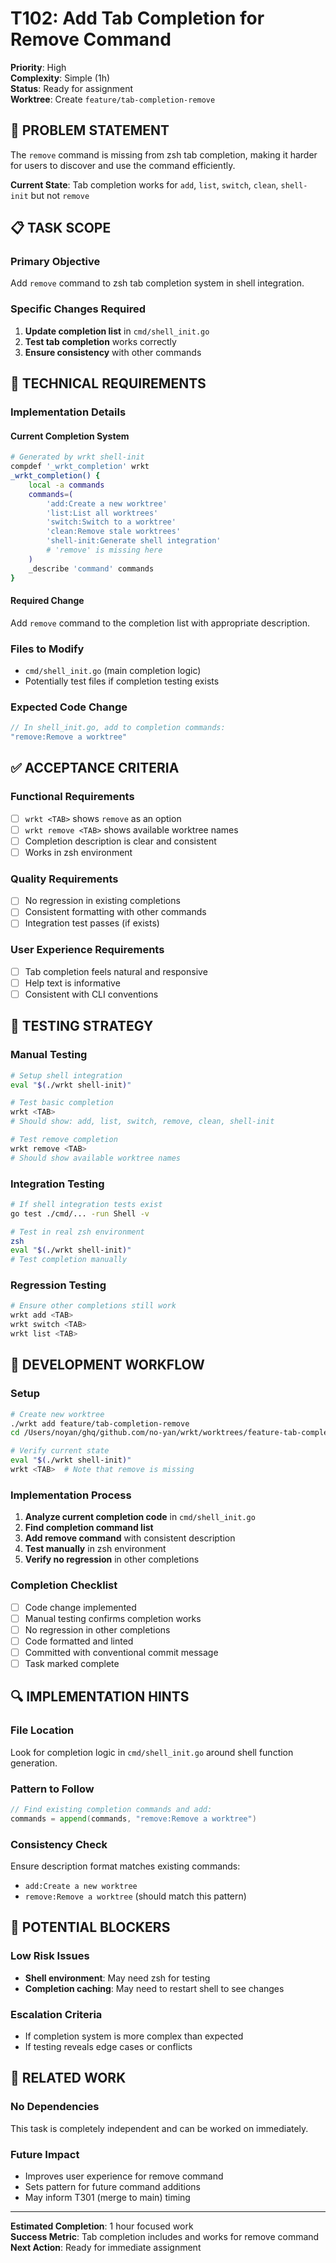 # T102: Add Tab Completion for Remove Command

**Priority**: High  
**Complexity**: Simple (1h)  
**Status**: Ready for assignment  
**Worktree**: Create `feature/tab-completion-remove`

## 🎯 PROBLEM STATEMENT

The `remove` command is missing from zsh tab completion, making it harder for users to discover and use the command efficiently.

**Current State**: Tab completion works for `add`, `list`, `switch`, `clean`, `shell-init` but not `remove`

## 📋 TASK SCOPE

### Primary Objective
Add `remove` command to zsh tab completion system in shell integration.

### Specific Changes Required
1. **Update completion list** in `cmd/shell_init.go`
2. **Test tab completion** works correctly
3. **Ensure consistency** with other commands

## 🔧 TECHNICAL REQUIREMENTS

### Implementation Details

#### Current Completion System
```bash
# Generated by wrkt shell-init
compdef '_wrkt_completion' wrkt
_wrkt_completion() {
    local -a commands
    commands=(
        'add:Create a new worktree'
        'list:List all worktrees'
        'switch:Switch to a worktree'
        'clean:Remove stale worktrees'
        'shell-init:Generate shell integration'
        # 'remove' is missing here
    )
    _describe 'command' commands
}
```

#### Required Change
Add `remove` command to the completion list with appropriate description.

### Files to Modify
- `cmd/shell_init.go` (main completion logic)
- Potentially test files if completion testing exists

### Expected Code Change
```go
// In shell_init.go, add to completion commands:
"remove:Remove a worktree"
```

## ✅ ACCEPTANCE CRITERIA

### Functional Requirements
- [ ] `wrkt <TAB>` shows `remove` as an option
- [ ] `wrkt remove <TAB>` shows available worktree names
- [ ] Completion description is clear and consistent
- [ ] Works in zsh environment

### Quality Requirements
- [ ] No regression in existing completions
- [ ] Consistent formatting with other commands
- [ ] Integration test passes (if exists)

### User Experience Requirements
- [ ] Tab completion feels natural and responsive
- [ ] Help text is informative
- [ ] Consistent with CLI conventions

## 🧪 TESTING STRATEGY

### Manual Testing
```bash
# Setup shell integration
eval "$(./wrkt shell-init)"

# Test basic completion
wrkt <TAB>
# Should show: add, list, switch, remove, clean, shell-init

# Test remove completion
wrkt remove <TAB>
# Should show available worktree names
```

### Integration Testing
```bash
# If shell integration tests exist
go test ./cmd/... -run Shell -v

# Test in real zsh environment
zsh
eval "$(./wrkt shell-init)"
# Test completion manually
```

### Regression Testing
```bash
# Ensure other completions still work
wrkt add <TAB>
wrkt switch <TAB>
wrkt list <TAB>
```

## 📂 DEVELOPMENT WORKFLOW

### Setup
```bash
# Create new worktree
./wrkt add feature/tab-completion-remove
cd /Users/noyan/ghq/github.com/no-yan/wrkt/worktrees/feature-tab-completion-remove

# Verify current state
eval "$(./wrkt shell-init)"
wrkt <TAB>  # Note that remove is missing
```

### Implementation Process
1. **Analyze current completion code** in `cmd/shell_init.go`
2. **Find completion command list** 
3. **Add remove command** with consistent description
4. **Test manually** in zsh environment
5. **Verify no regression** in other completions

### Completion Checklist
- [ ] Code change implemented
- [ ] Manual testing confirms completion works
- [ ] No regression in other completions
- [ ] Code formatted and linted
- [ ] Committed with conventional commit message
- [ ] Task marked complete

## 🔍 IMPLEMENTATION HINTS

### File Location
Look for completion logic in `cmd/shell_init.go` around shell function generation.

### Pattern to Follow
```go
// Find existing completion commands and add:
commands = append(commands, "remove:Remove a worktree")
```

### Consistency Check
Ensure description format matches existing commands:
- `add:Create a new worktree`  
- `remove:Remove a worktree` (should match this pattern)

## 🚨 POTENTIAL BLOCKERS

### Low Risk Issues
- **Shell environment**: May need zsh for testing
- **Completion caching**: May need to restart shell to see changes

### Escalation Criteria
- If completion system is more complex than expected
- If testing reveals edge cases or conflicts

## 🔗 RELATED WORK

### No Dependencies
This task is completely independent and can be worked on immediately.

### Future Impact
- Improves user experience for remove command
- Sets pattern for future command additions
- May inform T301 (merge to main) timing

---

**Estimated Completion**: 1 hour focused work  
**Success Metric**: Tab completion includes and works for remove command  
**Next Action**: Ready for immediate assignment
